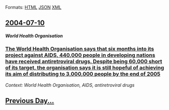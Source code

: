 
Formats: [HTML](2004/07/10/index.html)  [JSON](2004/07/10/index.json)  [XML](2004/07/10/index.xml)  

## [2004-07-10](/news/2004/07/10/index.md)

##### World Health Organisation
### [ The World Health Organisation says that six months into its project against AIDS, 440,000 people in developing nations have received antiretroviral drugs. Despite being 60,000 short of its target, the organisation says it is still hopeful of achieving its aim of distributing to 3,000,000 people by the end of 2005 ](/news/2004/07/10/the-world-health-organisation-says-that-six-months-into-its-project-against-aids-440-000-people-in-developing-nations-have-received-antire.md)
_Context: World Health Organisation, AIDS, antiretroviral drugs_

## [Previous Day...](/news/2004/07/9/index.md)


